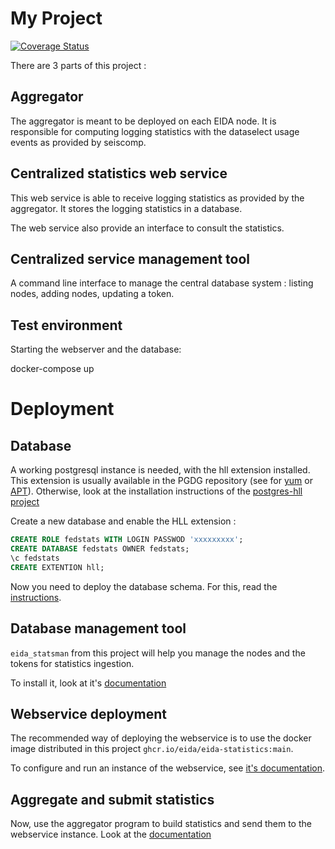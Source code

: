 
# My Project

[![Coverage Status](coverage.svg)](./coverage.svg)

There are 3 parts of this project :

## Aggregator

The aggregator is meant to be deployed on each EIDA node. It is responsible for computing logging statistics with the dataselect usage events as provided by seiscomp.

## Centralized statistics web service

This web service is able to receive logging statistics as provided by the aggregator. It stores the logging statistics in a database.

The web service also provide an interface to consult the statistics.

## Centralized service management tool

A command line interface to manage the central database system : listing nodes, adding nodes, updating a token.

## Test environment

Starting the webserver and the database:

   docker-compose up


# Deployment

## Database

A working postgresql instance is needed, with the hll extension installed. This extension is usually available in the PGDG repository (see for [yum](https://yum.postgresql.org/) or [APT](https://wiki.postgresql.org/wiki/Apt)).
Otherwise, look at the installation instructions of the [postgres-hll project](https://github.com/citusdata/postgresql-hll)

Create a new database and enable the HLL extension :

``` sql
CREATE ROLE fedstats WITH LOGIN PASSWOD 'xxxxxxxxx';
CREATE DATABASE fedstats OWNER fedstats;
\c fedstats
CREATE EXTENTION hll;
```

Now you need to deploy the database schema. For this, read the [instructions](backend_database/README.md).

## Database management tool

`eida_statsman` from this project will help you manage the nodes and the tokens for statistics ingestion.

To install it, look at it's [documentation](eida_statsman/README.md)

## Webservice deployment

The recommended way of deploying the webservice is to use the docker image distributed in this project `ghcr.io/eida/eida-statistics:main`.

To configure and run an instance of the webservice, see [it's documentation](webservice/README.md).

## Aggregate and submit statistics

Now, use the aggregator program to build statistics and send them to the webservice instance. Look at the [documentation](aggregator/README.md)

